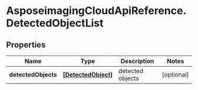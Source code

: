 # AsposeimagingCloudApiReference.DetectedObjectList

## Properties
Name | Type | Description | Notes
------------ | ------------- | ------------- | -------------
**detectedObjects** | [**[DetectedObject]**](DetectedObject.md) | detected objects | [optional] 



